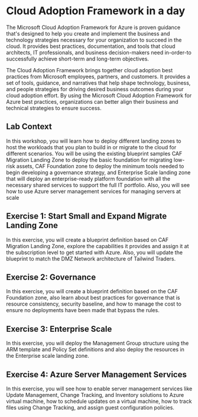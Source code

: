 # Cloud Adoption Framework in a day

The Microsoft Cloud Adoption Framework for Azure is proven guidance that's designed to help you create and implement the business and technology strategies necessary for your organization to succeed in the cloud. It provides best practices, documentation, and tools that cloud architects, IT professionals, and business decision-makers need in-order-to successfully achieve short-term and long-term objectives.

The Cloud Adoption Framework brings together cloud adoption best practices from Microsoft employees, partners, and customers. It provides a set of tools, guidance, and narratives that help shape technology, business, and people strategies for driving desired business outcomes during your cloud adoption effort. By using the Microsoft Cloud Adoption Framework for Azure best practices, organizations can better align their business and technical strategies to ensure success.

## Lab Context 	

In this workshop, you will learn how to deploy different landing zones to host the workloads that you plan to build in or migrate to the cloud for different scenarios. You will be using the existing blueprint samples CAF Migration Landing Zone to deploy the basic foundation for migrating low-risk assets, CAF Foundation zone to deploy the minimum tools needed to begin developing a governance strategy, and Enterprise Scale landing zone that will deploy an enterprise-ready platform foundation with all the necessary shared services to support the full IT portfolio. Also, you will see how to use Azure server management services for managing servers at scale

## Exercise 1: Start Small and Expand Migrate Landing Zone 	

In this exercise, you will create a blueprint definition based on CAF Migration Landing Zone, explore the capabilities it provides and assign it at the subscription level to get started with Azure. Also, you will update the blueprint to match the DMZ Network architecture of Tailwind Traders. 	

## Exercise 2: Governance  	

In this exercise, you will create a blueprint definition based on the CAF Foundation zone, also learn about best practices for governance that is resource consistency, security baseline, and how to manage the cost to ensure no deployments have been made that bypass the rules.

## Exercise 3: Enterprise Scale  	

In this exercise, you will deploy the Management Group structure using the ARM template and Policy Set definitions and also deploy the resources in the Enterprise scale landing zone.	

## Exercise 4: Azure Server Management Services 	

In this exercise, you will see how to enable server management services like Update Management, Change Tracking, and Inventory solutions to Azure virtual machine, how to schedule updates on a virtual machine, how to track files using Change Tracking, and assign guest configuration policies.



